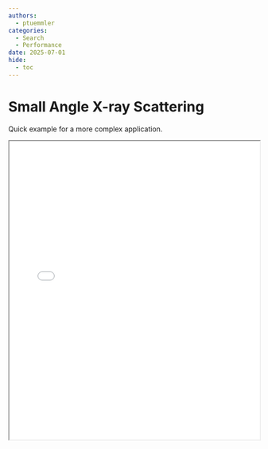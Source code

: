 ```yaml
---
authors:
  - ptuemmler
categories:
  - Search
  - Performance
date: 2025-07-01
hide:
  - toc
---
```


# Small Angle X-ray Scattering
Quick example for a more complex application.
<!-- more -->

<div>
    <iframe src={{app_html()}} width="100%" height="600px"></iframe>
</div>